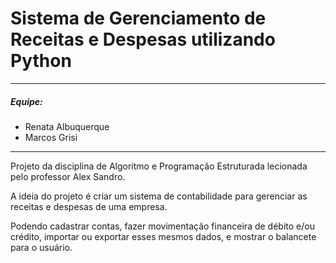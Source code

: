 # Sistema de Gerenciamento de Receitas e Despesas utilizando Python
***
##### Equipe:
- Renata Albuquerque
- Marcos Grisi
***
Projeto da disciplina de Algoritmo e Programação Estruturada lecionada pelo professor Alex Sandro.  


A ideia do projeto é criar um sistema de contabilidade para gerenciar as receitas e despesas de uma empresa.


Podendo cadastrar contas, fazer movimentação financeira de débito e/ou crédito, importar ou exportar esses mesmos dados, e mostrar o balancete para o usuário.

